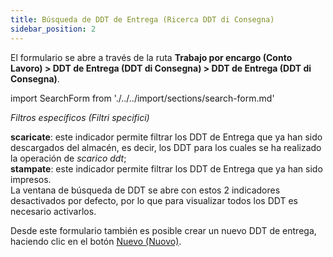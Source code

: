 ```yaml
---
title: Búsqueda de DDT de Entrega (Ricerca DDT di Consegna)
sidebar_position: 2
---
```


El formulario se abre a través de la ruta **Trabajo por encargo (Conto Lavoro) > DDT de Entrega (DDT di Consegna) > DDT de Entrega (DDT di Consegna)**.

import SearchForm from './../../import/sections/search-form.md'

<SearchForm />

*Filtros específicos (Filtri specifici)*

**scaricate**: este indicador permite filtrar los DDT de Entrega que ya han sido descargados del almacén, es decir, los DDT para los cuales se ha realizado la operación de *scarico ddt*;  
**stampate**: este indicador permite filtrar los DDT de Entrega que ya han sido impresos.  
La ventana de búsqueda de DDT se abre con estos 2 indicadores desactivados por defecto, por lo que para visualizar todos los DDT es necesario activarlos.

Desde este formulario también es posible crear un nuevo DDT de entrega, haciendo clic en el botón [Nuevo (Nuovo)](/docs/subcontractor/delivery-note/insert-delivery-note/new-delivery-note).